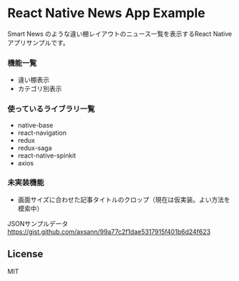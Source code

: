 # React Native News App Example

Smart News のような違い棚レイアウトのニュース一覧を表示するReact Nativeアプリサンプルです。

### 機能一覧
* 違い棚表示
* カテゴリ別表示

### 使っているライブラリ一覧
* native-base
* react-navigation
* redux
* redux-saga
* react-native-spinkit
* axios

### 未実装機能
* 画面サイズに合わせた記事タイトルのクロップ（現在は仮実装。よい方法を模索中）

JSONサンプルデータ
https://gist.github.com/axsann/99a77c2f1dae5317915f401b6d24f623

## License
MIT
